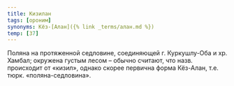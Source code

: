 ```yaml
---
title: Кизилан
tags: [ороним]
synonyms: Кёз-[Алан]({% link _terms/алан.md %})
temp: [З7]
---
```


Поляна на протяженной седловине, соединяющей г. Куркушлу-Оба и хр. Хамбал;
окружена густым лесом – обычно считают, что назв. происходит от «кизил», однако
скорее первична форма Кёз-Алан, т.е. тюрк. «поляна-седловина».

